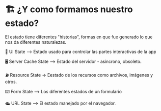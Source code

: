 

# 🏗 ¿Y como formamos nuestro estado?

El estado tiene diferentes "historias", formas en que fue generado lo que nos da diferentes naturalezas.

💅 UI State –> Estado usado para controlar las partes interactivas de la app

🖥 Server Cache State –> Estado del servidor - asíncrono, obsoleto.

⛽️ Resource State -> Eestado de los recursos como archivos, imágenes y otros.

⌨️ Form State –> Los diferentes estados de un formulario

🛳 URL State –> El estado manejado por el navegador.
